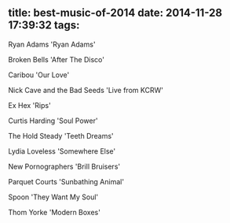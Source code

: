 title: best-music-of-2014
date: 2014-11-28 17:39:32
tags:
---

Ryan Adams 'Ryan Adams'

Broken Bells 'After The Disco'

Caribou 'Our Love'

Nick Cave and the Bad Seeds 'Live from KCRW'

Ex Hex 'Rips'

Curtis Harding 'Soul Power'

The Hold Steady 'Teeth Dreams'

Lydia Loveless 'Somewhere Else'

New Pornographers 'Brill Bruisers'

Parquet Courts 'Sunbathing Animal'

Spoon 'They Want My Soul'

Thom Yorke 'Modern Boxes'
